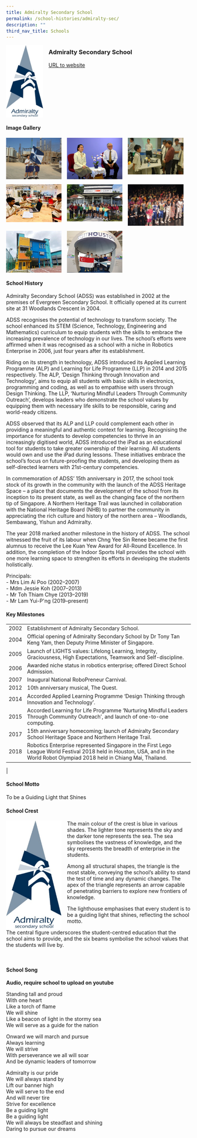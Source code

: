 ```yaml
---
title: Admiralty Secondary School
permalink: /school-histories/admiralty-sec/
description: ""
third_nav_title: Schools
---
```

<img src="/images/adss1.jpg" style="width:20%;margin-right:15px;" align = "left">

### **Admiralty Secondary School**
[URL to website](https://admiraltysec.moe.edu.sg/)

<br clear="left">

#### **Image Gallery**

<p><a href="https://staging.d1yxymztqoj7qn.amplifyapp.com/images/adss2.jpg"> 
<img src="/images/adss2.jpg" style="width:30%;margin-right:15px;" align = "left">
</a></p>

<p><a href="https://staging.d1yxymztqoj7qn.amplifyapp.com/images/adss3.jpg"> 
<img src="/images/adss3.jpg" style="width:30%;margin-right:15px;" align = "left">
</a></p>

<p><a href="https://staging.d1yxymztqoj7qn.amplifyapp.com/images/adss4.jpg"> 
<img src="/images/adss4.jpg" style="width:30%;margin-right:15px;" align = "left">
</a></p>

<br clear="left">

<p><a href="https://staging.d1yxymztqoj7qn.amplifyapp.com/images/adss5.jpg"> 
<img src="/images/adss5.jpg" style="width:30%;margin-right:15px;" align = "left">
</a></p>

<p><a href="https://staging.d1yxymztqoj7qn.amplifyapp.com/images/adss6.jpg"> 
<img src="/images/adss6.jpg" style="width:30%;margin-right:15px;" align = "left">
</a></p>

<p><a href="https://staging.d1yxymztqoj7qn.amplifyapp.com/images/adss7.jpg"> 
<img src="/images/adss7.jpg" style="width:30%;margin-right:15px;" align = "left">
</a></p>

<br clear="left">

<p><a href="https://staging.d1yxymztqoj7qn.amplifyapp.com/images/adss8.jpg"> 
<img src="/images/adss8.jpg" style="width:30%;margin-right:15px;" align = "left">
</a></p>

<p><a href="https://staging.d1yxymztqoj7qn.amplifyapp.com/images/adss9.jpg"> 
<img src="/images/adss9.jpg" style="width:30%;margin-right:15px;" align = "left">
</a></p>

<br clear="left">

#### **School History**
Admiralty Secondary School (ADSS) was established in 2002 at the premises of Evergreen Secondary School. It officially opened at its current site at 31 Woodlands Crescent in 2004.

ADSS recognises the potential of technology to transform society. The school enhanced its STEM (Science, Technology, Engineering and Mathematics) curriculum to equip students with the skills to embrace the increasing prevalence of technology in our lives. The school’s efforts were affirmed when it was recognised as a school with a niche in Robotics Enterprise in 2006, just four years after its establishment. 

Riding on its strength in technology, ADSS introduced its Applied Learning Programme (ALP) and Learning for Life Programme (LLP) in 2014 and 2015 respectively. The ALP, ‘Design Thinking through Innovation and Technology’, aims to equip all students with basic skills in electronics, programming and coding, as well as to empathise with users through Design Thinking. The LLP, ‘Nurturing Mindful Leaders Through Community Outreach’, develops leaders who demonstrate the school values by equipping them with necessary life skills to be responsible, caring and world-ready citizens.

ADSS observed that its ALP and LLP could complement each other in providing a meaningful and authentic context for learning. Recognising the importance for students to develop competencies to thrive in an increasingly digitised world, ADSS introduced the iPad as an educational tool for students to take greater ownership of their learning. All students would own and use the iPad during lessons. These initiatives embrace the school’s focus on future-proofing the students, and developing them as self-directed learners with 21st-century competencies.

In commemoration of ADSS’ 15th anniversary in 2017, the school took stock of its growth in the community with the launch of the ADSS Heritage Space – a place that documents the development of the school from its inception to its present state, as well as the changing face of the northern tip of Singapore. A Northern Heritage Trail was launched in collaboration with the National Heritage Board (NHB) to partner the community in appreciating the rich culture and history of the northern area – Woodlands, Sembawang, Yishun and Admiralty.

The year 2018 marked another milestone in the history of ADSS. The school witnessed the fruit of its labour when Chng Yee Sin Renee became the first alumnus to receive the Lee Kuan Yew Award for All-Round Excellence. In addition, the completion of the Indoor Sports Hall provides the school with one more learning space to strengthen its efforts in developing the students holistically.

Principals:<br>
\- Mrs Lim Ai Poo (2002–2007)<br>
\- Mdm Jessie Koh (2007–2013)<br>
\- Mr Toh Thiam Chye (2013–2019)<br>
\- Mr Lam Yui-P'ng (2019–present)

#### **Key Milestones**

|  |  |
|:---:|---|
| 2002 | Establishment of Admiralty Secondary School. |
| 2004 | Official opening of Admiralty Secondary School by Dr Tony Tan Keng Yam, then Deputy Prime Minister of Singapore. |
| 2005 | Launch of LIGHTS values: Lifelong Learning, Integrity, Graciousness, High Expectations, Teamwork and Self-discipline. |
| 2006 | Awarded niche status in robotics enterprise; offered Direct School Admission. |
| 2007 | Inaugural National RoboPreneur Carnival. |
| 2012 | 10th anniversary musical, The Quest. |
| 2014 | Accorded Applied Learning Programme ‘Design Thinking through Innovation and Technology’. |
| 2015 | Accorded Learning for Life Programme ‘Nurturing Mindful Leaders Through Community Outreach’, and launch of one-to-one computing. |
| 2017 | 15th anniversary homecoming; launch of Admiralty Secondary School Heritage Space and Northern Heritage Trail. |
| 2018 | Robotics Enterprise represented Singapore in the First Lego League World Festival 2018 held in Houston, USA, and in the World Robot Olympiad 2018 held in Chiang Mai, Thailand. |
|

#### **School Motto**
To be a Guiding Light that Shines

#### **School Crest**
<img src="/images/adss1.jpg" style="width:30%;margin-right:15px;" align = "left">
The main colour of the crest is blue in various shades. The lighter tone represents the sky and the darker tone represents the sea. The sea symbolises the vastness of knowledge, and the sky represents the breadth of enterprise in the students.

Among all structural shapes, the triangle is the most stable, conveying the school’s ability to stand the test of time and any dynamic changes. The apex of the triangle represents an arrow capable of penetrating barriers to explore new frontiers of knowledge.

The lighthouse emphasises that every student is to be a guiding light that shines, reflecting the school motto.

The central figure underscores the student-centred education that the school aims to provide, and the six beams symbolise the school values that the students will live by.

<br clear="left">

#### **School Song**

**Audio, require school to upload on youtube**

Standing tall and proud<br>
With one heart<br>
Like a torch of flame<br>
We will shine<br>
Like a beacon of light in the stormy sea<br>
We will serve as a guide for the nation
  
Onward we will march and pursue<br>
Always learning<br>
We will strive<br>
With perseverance we all will soar<br>
And be dynamic leaders of tomorrow

Admiralty is our pride<br>
We will always stand by<br>
Lift our banner high<br>
We will serve to the end<br>
And will never tire<br>
Strive for excellence<br>
Be a guiding light<br>
Be a guiding light<br>
We will always be steadfast and shining<br>
Daring to pursue our dreams